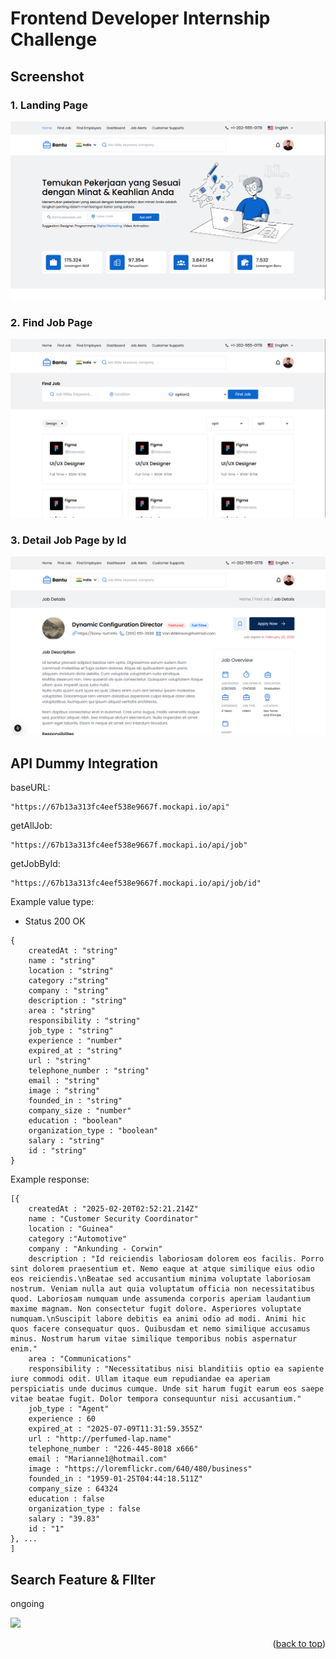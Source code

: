 # Frontend Developer Internship Challenge

## Screenshot

### 1. Landing Page
<img src="./public/landing_page.png" >

### 2. Find Job Page
<img src="./public/find_job.png" >

### 3. Detail Job Page by Id
<img src="./public/detail_job.png" >

## API Dummy Integration

baseURL: 
```
"https://67b13a313fc4eef538e9667f.mockapi.io/api"
```
getAllJob:
```
"https://67b13a313fc4eef538e9667f.mockapi.io/api/job"
```
getJobById: 
```
"https://67b13a313fc4eef538e9667f.mockapi.io/api/job/id"
```

Example value type:

- Status 200 OK
```
{
    createdAt : "string"
    name : "string"
    location : "string"
    category :"string"
    company : "string"
    description : "string"
    area : "string"
    responsibility : "string"
    job_type : "string"
    experience : "number"
    expired_at : "string"
    url : "string"
    telephone_number : "string"
    email : "string"
    image : "string"
    founded_in : "string"
    company_size : "number"
    education : "boolean" 
    organization_type : "boolean"
    salary : "string"
    id : "string"
}
```
Example response:

```
[{
    createdAt : "2025-02-20T02:52:21.214Z"
    name : "Customer Security Coordinator"
    location : "Guinea"
    category :"Automotive"
    company : "Ankunding - Corwin"
    description : "Id reiciendis laboriosam dolorem eos facilis. Porro sint dolorem praesentium et. Nemo eaque at atque similique eius odio eos reiciendis.\nBeatae sed accusantium minima voluptate laboriosam nostrum. Veniam nulla aut quia voluptatum officia non necessitatibus quod. Laboriosam numquam unde assumenda corporis aperiam laudantium maxime magnam. Non consectetur fugit dolore. Asperiores voluptate numquam.\nSuscipit labore debitis ea animi odio ad modi. Animi hic quos facere consequatur quos. Quibusdam et nemo similique accusamus minus. Nostrum harum vitae similique temporibus nobis aspernatur enim."
    area : "Communications"
    responsibility : "Necessitatibus nisi blanditiis optio ea sapiente iure commodi odit. Ullam itaque eum repudiandae ea aperiam perspiciatis unde ducimus cumque. Unde sit harum fugit earum eos saepe vitae beatae fugit. Dolor tempora consequuntur nisi accusantium."
    job_type : "Agent"
    experience : 60
    expired_at : "2025-07-09T11:31:59.355Z"
    url : "http://perfumed-lap.name"
    telephone_number : "226-445-8018 x666"
    email : "Marianne1@hotmail.com"
    image : "https://loremflickr.com/640/480/business"
    founded_in : "1959-01-25T04:44:18.511Z"
    company_size : 64324
    education : false 
    organization_type : false
    salary : "39.83"
    id : "1"
}, ...
]
```

## Search Feature & FIlter

ongoing

<img src="./public/" >

<p align="right">(<a href="#top">back to top</a>)</p>
